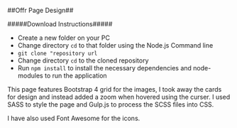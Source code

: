 ##Offr Page Design##

#####Download Instructions#####

* Create a new folder on your PC
* Change directory `cd` to that folder using the Node.js Command line
* `git clone "repository url`
* Change directory `cd` to the cloned repository
* Run `npm install` to install the necessary dependencies and node-modules to run the application

This page features Bootstrap 4 grid for the images, I took away the cards for design and instead added a zoom when hovered using the curser.  I used SASS to style the page and Gulp.js to process the SCSS files into CSS.

I have also used Font Awesome for the icons.
